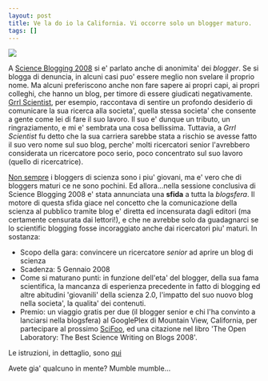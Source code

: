 ```yaml
---
layout: post
title: Ve la do io la California. Vi occorre solo un blogger maturo.
tags: []
---
```


![](http://farm4.static.flickr.com/3119/2591670296_22329573f8_t.jpg)

A [Science Blogging 2008](http://network.nature.com/group/sciblog2008) si e' parlato anche di anonimita' dei *blogger*. Se si blogga di denuncia, in alcuni casi puo' essere meglio non svelare il proprio nome. Ma alcuni preferiscono anche non fare sapere ai propri capi, ai propri colleghi, che hanno un blog, per timore di essere giudicati negativamente. [Grrl Scientist](http://scienceblogs.com/grrlscientist/), per esempio, raccontava di sentire un profondo desiderio di comunicare la sua ricerca alla societa', quella stessa societa' che consente a gente come lei di fare il suo lavoro. Il suo e' dunque un tributo, un ringraziamento, e mi e' sembrata una cosa bellissima. Tuttavia, a *Grrl Scientist* fu detto che la sua carriera sarebbe stata a rischio se avesse fatto il suo vero nome sul suo blog, perche' molti ricercatori senior l'avrebbero considerata un ricercatore poco serio, poco concentrato sul suo lavoro (quello di ricercatrice).

[Non sempre](http://dcscience.net/) i bloggers di scienza sono i piu' giovani, ma e' vero che di bloggers maturi ce ne sono pochini. Ed allora...nella sessione conclusiva di Science Blogging 2008 e' stata annunciata una **sfida** a tutta la *blogsfera*. Il motore di questa sfida giace nel concetto che la comunicazione della scienza al pubblico tramite blog e' diretta ed incensurata dagli editori (ma certamente censurata dai lettori!), e che ne avrebbe solo da guadagnarci se lo scientific blogging fosse incoraggiato anche dai ricercatori piu' maturi. In sostanza:

-   Scopo della gara: convincere un ricercatore *senior* ad aprire un blog di scienza
-   Scadenza: 5 Gennaio 2008
-   Come si maturano punti: in funzione dell'eta' del blogger, della sua fama scientifica, la mancanza di esperienza precedente in fatto di blogging ed altre abitudini 'giovanili' della scienza 2.0, l'impatto del suo nuovo blog nella societa', la qualita' dei contenuti.
-   Premio: un viaggio gratis per due (il blogger senior e chi l'ha convinto a lanciarsi nella blogsfera) al GooglePlex di Mountain View, California, per partecipare al prossimo [SciFoo](http://www.nature.com/nature/meetings/scifoo/index.html), ed una citazione nel libro 'The Open Laboratory: The Best Science Writing on Blogs 2008'.

Le istruzioni, in dettaglio, sono [qui](http://network.nature.com/forums/sciblog2008/2347)

Avete gia' qualcuno in mente? Mumble mumble...
